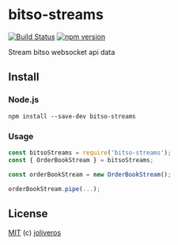 bitso-streams
===========

[![Build Status](https://travis-ci.org/joliveros/bitso-streams.svg?branch=master)](https://travis-ci.org/joliveros/bitso-streams)
[![npm version](https://badge.fury.io/js/bitso-streams.svg)](http://badge.fury.io/js/bitso-streams)

Stream bitso websocket api data


Install
-------

### Node.js

```shell
npm install --save-dev bitso-streams
```


### Usage

```javascript
const bitsoStreams = require('bitso-streams');
const { OrderBookStream } = bitsoStreams;

const orderBookStream = new OrderBookStream();

orderBookStream.pipe(...);
```

License
-------

[MIT](https://github.com/joliveros/bitso-streams/blob/master/LICENSE) (c) [joliveros](https://github.com/joliveros)
